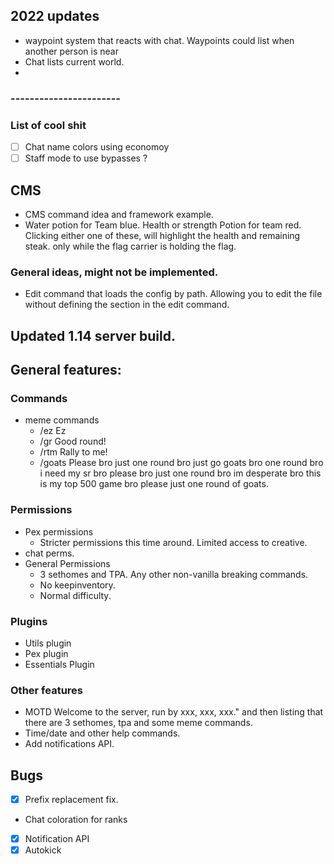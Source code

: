 ## 2022 updates
- waypoint system that reacts with chat. Waypoints could list when another person is near
- Chat lists current world.
- 
### -----------------------
### List of cool shit
- [ ] Chat name colors using economoy
- [ ] Staff mode to use bypasses ?  

## CMS
- CMS command idea and framework example.
- Water potion for Team blue. Health or strength Potion for team red. Clicking either one of these, will highlight the health and remaining steak.
only while the flag carrier is holding the flag.


### General ideas, might not be implemented.
- Edit command that loads the config by path. Allowing you to edit the file without defining the section in the edit command.

## Updated 1.14 server build.

## General features: 

### Commands
- meme commands
    - /ez Ez 
    - /gr Good round!
    - /rtm Rally to me!
    - /goats  Please bro just one round bro just go goats bro one round bro i need my sr bro please bro just one round bro im desperate bro this is my top 500 game bro please just one round of goats.    
### Permissions
- Pex permissions
  - Stricter permissions this time around. Limited access to creative.
- chat perms.
- General Permissions
  - 3 sethomes and TPA. Any other non-vanilla breaking commands.
  - No keepinventory. 
  - Normal difficulty.
### Plugins
- Utils plugin
- Pex plugin
- Essentials Plugin 
### Other features
- MOTD Welcome to the server, run by xxx, xxx, xxx." and then listing that there are 3 sethomes, tpa and some meme commands.
- Time/date and other help commands.
- Add notifications API.
## Bugs
- [x] Prefix replacement fix.
- Chat coloration for ranks
- [x] Notification API
- [x] Autokick 